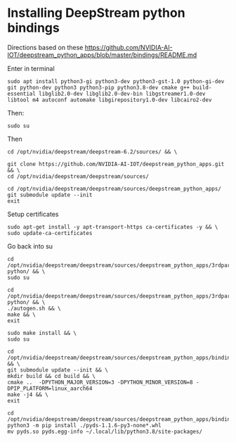 # Installing DeepStream python bindings
Directions based on these https://github.com/NVIDIA-AI-IOT/deepstream_python_apps/blob/master/bindings/README.md


Enter in terminal
```
sudo apt install python3-gi python3-dev python3-gst-1.0 python-gi-dev git python-dev python3 python3-pip python3.8-dev cmake g++ build-essential libglib2.0-dev libglib2.0-dev-bin libgstreamer1.0-dev libtool m4 autoconf automake libgirepository1.0-dev libcairo2-dev
```

Then:
```
sudo su
```
Then 
```
cd /opt/nvidia/deepstream/deepstream-6.2/sources/ && \

git clone https://github.com/NVIDIA-AI-IOT/deepstream_python_apps.git && \
cd /opt/nvidia/deepstream/deepstream/sources/
```

```
cd /opt/nvidia/deepstream/deepstream/sources/deepstream_python_apps/
git submodule update --init
exit
```

Setup certificates
```
sudo apt-get install -y apt-transport-https ca-certificates -y && \
sudo update-ca-certificates
```

Go back into su
```
cd /opt/nvidia/deepstream/deepstream/sources/deepstream_python_apps/3rdparty/gst-python/ && \
sudo su
```


```
cd /opt/nvidia/deepstream/deepstream/sources/deepstream_python_apps/3rdparty/gst-python/ && \
./autogen.sh && \
make && \
exit
```

```
sudo make install && \
sudo su
```



```
cd /opt/nvidia/deepstream/deepstream/sources/deepstream_python_apps/bindings/ && \
git submodule update --init && \
mkdir build && cd build && \
cmake ..  -DPYTHON_MAJOR_VERSION=3 -DPYTHON_MINOR_VERSION=8 -DPIP_PLATFORM=linux_aarch64
make -j4 && \
exit
```
```
cd /opt/nvidia/deepstream/deepstream/sources/deepstream_python_apps/bindings/build/
python3 -m pip install ./pyds-1.1.6-py3-none*.whl
mv pyds.so pyds.egg-info ~/.local/lib/python3.8/site-packages/
```

